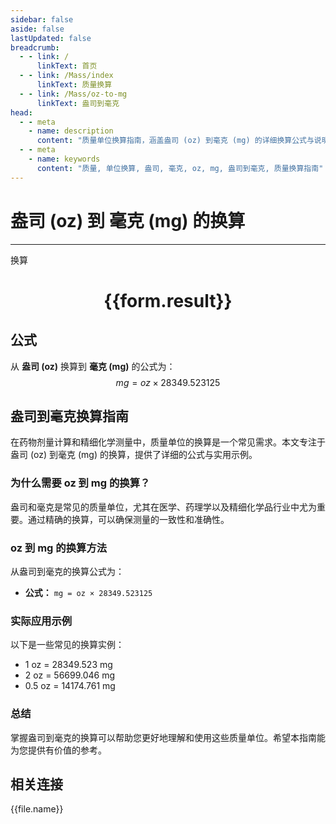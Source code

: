 ```yaml
---
sidebar: false
aside: false
lastUpdated: false
breadcrumb:
  - - link: /
      linkText: 首页
  - - link: /Mass/index
      linkText: 质量换算
  - - link: /Mass/oz-to-mg
      linkText: 盎司到毫克
head:
  - - meta
    - name: description
      content: "质量单位换算指南，涵盖盎司 (oz) 到毫克 (mg) 的详细换算公式与说明。"
  - - meta
    - name: keywords
      content: "质量, 单位换算, 盎司, 毫克, oz, mg, 盎司到毫克, 质量换算指南"
---
```

# 盎司 (oz) 到 毫克 (mg) 的换算
---
<script setup>
import { onMounted, reactive, inject, ref } from 'vue'
import { NButton, NForm, NFormItem, NInput, NInputNumber, NSelect, NCard, useMessage,NGrid ,NGi } from 'naive-ui'
import { defineClientComponent } from 'vitepress'
import { Mass } from '../../files';

const convert = inject('convert')

const form = reactive({
  number: null,
  result: '',
})

const convertHandler = () => {
  if (form.number !== null && !isNaN(form.number)) {
    const convertedValue = parseFloat(form.number) * 28349.523125
    form.result = `${form.number}oz = ${convertedValue.toFixed(3)}mg`
  } else {
    form.result = '请输入有效的数值。'
  }
}
</script>

<n-form size="large" :model="form">
  <n-form-item label="盎司 (oz)">
    <n-input-number v-model:value="form.number" placeholder="输入盎司" style="width: 100%" />
  </n-form-item>
  <n-form-item>
    <n-button type="info" @click="convertHandler" block>换算</n-button>
  </n-form-item>
</n-form>

<n-card  embedded :bordered="false" hoverable>
  <div  style="text-align:center">
    <h1>{{form.result}}</h1>
  </div>
</n-card>

## 公式

从 **盎司 (oz)** 换算到 **毫克 (mg)** 的公式为：
$$ mg = oz \times 28349.523125 $$

## 盎司到毫克换算指南

在药物剂量计算和精细化学测量中，质量单位的换算是一个常见需求。本文专注于盎司 (oz) 到毫克 (mg) 的换算，提供了详细的公式与实用示例。

### 为什么需要 oz 到 mg 的换算？

盎司和毫克是常见的质量单位，尤其在医学、药理学以及精细化学品行业中尤为重要。通过精确的换算，可以确保测量的一致性和准确性。

### oz 到 mg 的换算方法

从盎司到毫克的换算公式为：

- **公式：** `mg = oz × 28349.523125`

### 实际应用示例

以下是一些常见的换算实例：

- 1 oz = 28349.523 mg
- 2 oz = 56699.046 mg
- 0.5 oz = 14174.761 mg

### 总结

掌握盎司到毫克的换算可以帮助您更好地理解和使用这些质量单位。希望本指南能为您提供有价值的参考。

## 相关连接
<n-grid x-gap="12" :cols="2">
  <n-gi v-for="(file, index) in Mass" :key="index">
    <n-button
      text
      tag="a"
      :href="file.path"
      type="info"
    >
      {{file.name}}
    </n-button>
  </n-gi>
</n-grid>